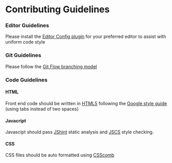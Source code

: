 Contributing Guidelines
====

### Editor Guidelines
Please install the [Editor Config plugin](http://editorconfig.org/#download) for your preferred editor to assist with uniform code style

### Git Guidelines
Please follow the [Git Flow branching model](http://nvie.com/posts/a-successful-git-branching-model/)

### Code Guidelines
#### HTML
Front end code should be written in [HTML5](http://www.w3schools.com/tags/default.asp) following the [Google style guide](https://google-styleguide.googlecode.com/svn/trunk/htmlcssguide.xml) (using tabs instead of two spaces)

#### Javacript
Javascipt should pass [JShint](http://jshint.com/) static analysis and [JSCS](http://jscs.info/) style checking.

#### CSS
CSS files should be auto formatted using [CSScomb](http://www.csscomb.com/)
